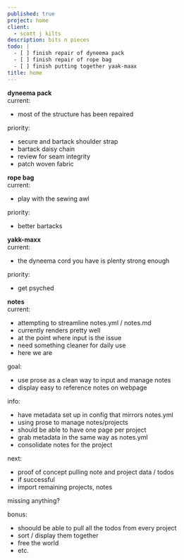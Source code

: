 ```yaml
---
published: true
project: home
client:
  - scott j kilts
description: bits n pieces
todo: |
  - [ ] finish repair of dyneema pack
  - [ ] finish repair of rope bag
  - [ ] finish putting together yaak-maax
title: home
---
```

**dyneema pack**  
current: 
  - most of the structure has been repaired   
    
priority:  
  - secure and bartack shoulder strap
  - bartack daisy chain
  - review for seam integrity
  - patch woven fabric  
          
**rope bag**  
current: 
  - play with the sewing awl  
    
priority:  
  - better bartacks  
          
**yakk-maxx**  
current: 
  - the dyneema cord you have is plenty strong enough  
    
priority:
  - get psyched  
          
**notes**  
current:
  - attempting to streamline notes.yml / notes.md  
  - currently renders pretty well  
  - at the point where input is the issue  
  - need something cleaner for daily use  
  - here we are    
    
goal:
  - use prose as a clean way to input and manage notes
  - display easy to reference notes on webpage   
    
info:
  - have metadata set up in config that mirrors notes.yml
  - using prose to manage notes/projects
  - should be able to have one page per project
  - grab metadata in the same way as notes.yml
  - consolidate notes for the project  
    
next:
  - proof of concept pulling note and project data / todos
  - if successful
  - import remaining projects, notes  
    
missing anything?  
    
bonus:
  - shoould be able to pull all the todos from every project 
  - sort / display them together
  - free the world
  - etc.
